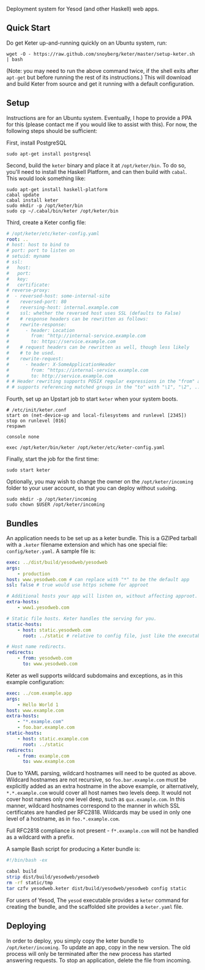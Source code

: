 Deployment system for Yesod (and other Haskell) web apps.

## Quick Start

Do get Keter up-and-running quickly on an Ubuntu system, run:

    wget -O - https://raw.github.com/snoyberg/keter/master/setup-keter.sh | bash

(Note: you may need to run the above command twice, if the shell exits after
`apt-get` but before running the rest of its instructions.) This will download
and build Keter from source and get it running with a
default configuration.

## Setup

Instructions are for an Ubuntu system. Eventually, I hope to provide a PPA for
this (please contact me if you would like to assist with this). For now, the
following steps should be sufficient:

First, install PostgreSQL

    sudo apt-get install postgresql

Second, build the `keter` binary and place it at `/opt/keter/bin`. To do so,
you'll need to install the Haskell Platform, and can then build with `cabal`.
This would look something like:

    sudo apt-get install haskell-platform
    cabal update
    cabal install keter
    sudo mkdir -p /opt/keter/bin
    sudo cp ~/.cabal/bin/keter /opt/keter/bin

Third, create a Keter config file:

```yaml
# /opt/keter/etc/keter-config.yaml
root: ..
# host: host to bind to
# port: port to listen on
# setuid: myname
# ssl:
#   host:
#   port:
#   key:
#   certificate:
# reverse-proxy:
#  - reversed-host: some-internal-site
#    reversed-port: 80
#    reversing-host: internal.example.com
#    ssl: whether the reversed host uses SSL (defaults to False)
#    # response headers can be rewritten as follows:
#    rewrite-response:
#      - header: Location
#        from: ^http://internal-service.example.com
#        to: https://service.example.com
#    # request headers can be rewritten as well, though less likely
#    # to be used.
#    rewrite-request:
#      - header: X-SomeApplicationHeader
#        from: ^https://internal-service.example.com
#        to: http://service.example.com
# # Header rewriting supports POSIX regular expressions in the "from" and
# # supports referencing matched groups in the "to" with "\1", "\2", ...
```

Fourth, set up an Upstart job to start `keter` when your system boots.

```
# /etc/init/keter.conf
start on (net-device-up and local-filesystems and runlevel [2345])
stop on runlevel [016]
respawn

console none

exec /opt/keter/bin/keter /opt/keter/etc/keter-config.yaml
```

Finally, start the job for the first time:

    sudo start keter

Optionally, you may wish to change the owner on the `/opt/keter/incoming`
folder to your user account, so that you can deploy without `sudo`ing.

    sudo mkdir -p /opt/keter/incoming
    sudo chown $USER /opt/keter/incoming

## Bundles

An application needs to be set up as a keter bundle. This is a GZIPed tarball
with a `.keter` filename extension and which has one special file:
`config/keter.yaml`. A sample file is:

```yaml
exec: ../dist/build/yesodweb/yesodweb
args:
    - production
host: www.yesodweb.com # can replace with "*" to be the default app
ssl: false # true would use https scheme for approot

# Additional hosts your app will listen on, without affecting approot.
extra-hosts:
    - www1.yesodweb.com

# Static file hosts. Keter handles the serving for you.
static-hosts:
    - host: static.yesodweb.com
      root: ../static # relative to config file, just like the executable

# Host name redirects.
redirects:
    - from: yesodweb.com
      to: www.yesodweb.com
```

Keter as well supports wildcard subdomains and exceptions, as in this example
configuration:

```yaml
exec: ../com.example.app
args:
    - Hello World 1
host: www.example.com
extra-hosts:
    - "*.example.com"
    - foo.bar.example.com
static-hosts:
    - host: static.example.com
      root: ../static
redirects:
    - from: example.com
      to: www.example.com
```

Due to YAML parsing, wildcard hostnames will need to be quoted as above.
Wildcard hostnames are not recursive, so `foo.bar.example.com` must be
explicitly added as an extra hostname in the above example, or
alternatively, `*.*.example.com` would cover all host names two levels
deep. It would not cover host names only one level deep, such as
`qux.example.com`. In this manner, wildcard hostnames correspond to the
manner in which SSL certificates are handled per RFC2818. Wildcards may
be used in only one level of a hostname, as in `foo.*.example.com`.

Full RFC2818 compliance is not present - `f*.example.com` will not be
handled as a wildcard with a prefix.

A sample Bash script for producing a Keter bundle is:

```bash
#!/bin/bash -ex

cabal build
strip dist/build/yesodweb/yesodweb
rm -rf static/tmp
tar czfv yesodweb.keter dist/build/yesodweb/yesodweb config static
```

For users of Yesod, The `yesod` executable provides a `keter` command for
creating the bundle, and the scaffolded site provides a `keter.yaml` file.

## Deploying

In order to deploy, you simply copy the keter bundle to `/opt/keter/incoming`.
To update an app, copy in the new version. The old process will only be
terminated after the new process has started answering requests. To stop an
application, delete the file from incoming.
